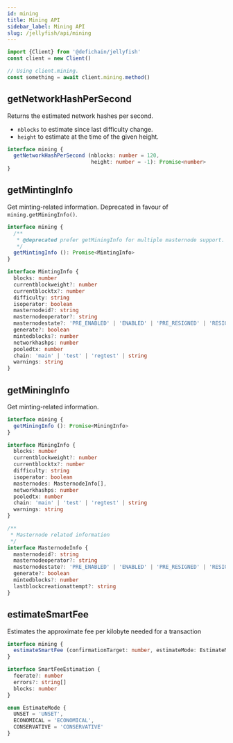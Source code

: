 ```yaml
---
id: mining
title: Mining API
sidebar_label: Mining API
slug: /jellyfish/api/mining
---
```


```js
import {Client} from '@defichain/jellyfish'
const client = new Client()

// Using client.mining.
const something = await client.mining.method()
```


## getNetworkHashPerSecond

Returns the estimated network hashes per second.
- `nblocks` to estimate since last difficulty change.
- `height` to estimate at the time of the given height.

```ts title="client.mining.getNetworkHashPerSecond()"
interface mining {
  getNetworkHashPerSecond (nblocks: number = 120, 
                           height: number = -1): Promise<number>
}
```

## getMintingInfo

Get minting-related information. Deprecated in favour of `mining.getMiningInfo()`.

```ts title="client.mining.getMintingInfo()"
interface mining {
  /**
   * @deprecated prefer getMiningInfo for multiple masternode support.
   */
  getMintingInfo (): Promise<MintingInfo>
}

interface MintingInfo {
  blocks: number
  currentblockweight?: number
  currentblocktx?: number
  difficulty: string
  isoperator: boolean
  masternodeid?: string
  masternodeoperator?: string
  masternodestate?: 'PRE_ENABLED' | 'ENABLED' | 'PRE_RESIGNED' | 'RESIGNED' | 'PRE_BANNED' | 'BANNED'
  generate?: boolean
  mintedblocks?: number
  networkhashps: number
  pooledtx: number
  chain: 'main' | 'test' | 'regtest' | string
  warnings: string
}
```

## getMiningInfo

Get minting-related information.

```ts title="client.mining.getMiningInfo()"
interface mining {
  getMiningInfo (): Promise<MiningInfo>
}

interface MiningInfo {
  blocks: number
  currentblockweight?: number
  currentblocktx?: number
  difficulty: string
  isoperator: boolean
  masternodes: MasternodeInfo[],
  networkhashps: number
  pooledtx: number
  chain: 'main' | 'test' | 'regtest' | string
  warnings: string
}

/**
 * Masternode related information
 */
interface MasternodeInfo {
  masternodeid?: string
  masternodeoperator?: string
  masternodestate?: 'PRE_ENABLED' | 'ENABLED' | 'PRE_RESIGNED' | 'RESIGNED' | 'PRE_BANNED' | 'BANNED'
  generate?: boolean
  mintedblocks?: number
  lastblockcreationattempt?: string
}
```

## estimateSmartFee

Estimates the approximate fee per kilobyte needed for a transaction

```ts title="client.mining.estimateSmartFee()"
interface mining {
  estimateSmartFee (confirmationTarget: number, estimateMode: EstimateMode = 'CONSERVATIVE'): Promise<SmartFeeEstimation>
}

interface SmartFeeEstimation {
  feerate?: number
  errors?: string[]
  blocks: number
}

enum EstimateMode {
  UNSET = 'UNSET',
  ECONOMICAL = 'ECONOMICAL',
  CONSERVATIVE = 'CONSERVATIVE'
}
```
